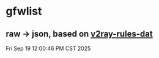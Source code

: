# gfwlist
## raw -> json, based on [v2ray-rules-dat](https://github.com/Loyalsoldier/v2ray-rules-dat)
Fri Sep 19 12:00:46 PM CST 2025

